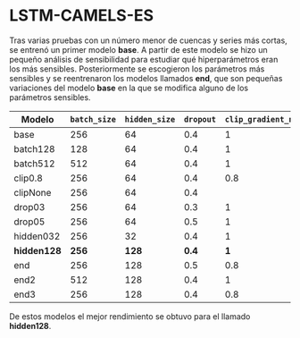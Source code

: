 # LSTM-CAMELS-ES

Tras varias pruebas con un número menor de cuencas y series más cortas, se entrenó un primer modelo **base**. A partir de este modelo se hizo un pequeño análisis de sensibilidad para estudiar qué hiperparámetros eran los más sensibles. Posteriormente se escogieron los parámetros más sensibles y se reentrenaron los modelos llamados **end**, que son pequeñas variaciones del modelo **base** en la que se modifica alguno de los parámetros sensibles.

| Modelo    | `batch_size` | `hidden_size` | `dropout` | `clip_gradient_norm` |
| --------- | ------------ | ------------- | --------- | -------------------- |
| base      | 256 | 64  | 0.4 | 1   |
| batch128  | 128 | 64  | 0.4 | 1   |
| batch512  | 512 | 64  | 0.4 | 1   |
| clip0.8   | 256 | 64  | 0.4 | 0.8 |
| clipNone  | 256 | 64  | 0.4 |     |
| drop03    | 256 | 64  | 0.3 | 1   |
| drop05    | 256 | 64  | 0.5 | 1   |
| hidden032 | 256 | 32  | 0.4 | 1   |
| **hidden128** | **256** | **128** | **0.4** | **1**   |
| end       | 256 | 128 | 0.5 | 0.8 |
| end2      | 512 | 128 | 0.4 | 1   |
| end3      | 256 | 128 | 0.4 | 0.8 |


De estos modelos el mejor rendimiento se obtuvo para el llamado **hidden128**.